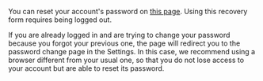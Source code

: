 You can reset your account's password on [this page](http://osu.ppy.sh/p/forgot). Using this recovery form requires being logged out.

If you are already logged in and are trying to change your password because you forgot your previous one, the page will redirect you to the password change page in the Settings. In this case, we recommend using a browser different from your usual one, so that you do not lose access to your account but are able to reset its password.